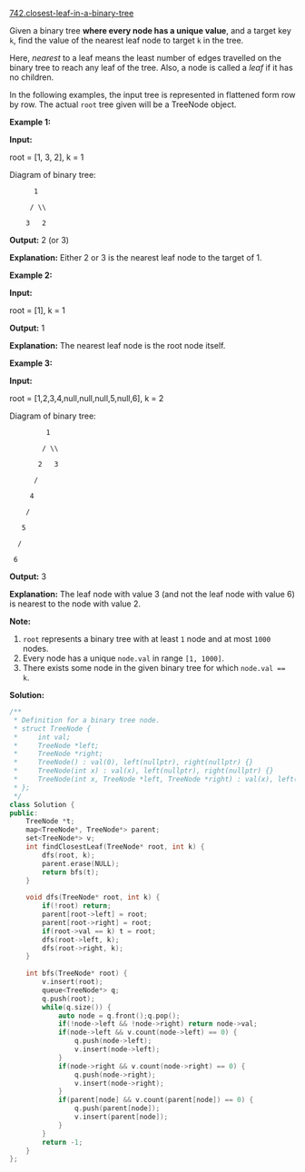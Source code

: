 [742.closest-leaf-in-a-binary-tree](https://leetcode.com/problems/closest-leaf-in-a-binary-tree/)  

Given a binary tree **where every node has a unique value**, and a target key `k`, find the value of the nearest leaf node to target `k` in the tree.

Here, _nearest_ to a leaf means the least number of edges travelled on the binary tree to reach any leaf of the tree. Also, a node is called a _leaf_ if it has no children.

In the following examples, the input tree is represented in flattened form row by row. The actual `root` tree given will be a TreeNode object.

**Example 1:**

  
**Input:**
  
root = \[1, 3, 2\], k = 1
  
Diagram of binary tree:
  
          1
  
         / \\
  
        3   2
  

  
**Output:** 2 (or 3)
  

  
**Explanation:** Either 2 or 3 is the nearest leaf node to the target of 1.
  

**Example 2:**

  
**Input:**
  
root = \[1\], k = 1
  
**Output:** 1
  

  
**Explanation:** The nearest leaf node is the root node itself.
  

**Example 3:**

  
**Input:**
  
root = \[1,2,3,4,null,null,null,5,null,6\], k = 2
  
Diagram of binary tree:
  
             1
  
            / \\
  
           2   3
  
          /
  
         4
  
        /
  
       5
  
      /
  
     6
  

  
**Output:** 3
  
**Explanation:** The leaf node with value 3 (and not the leaf node with value 6) is nearest to the node with value 2.
  

**Note:**  

1.  `root` represents a binary tree with at least `1` node and at most `1000` nodes.
2.  Every node has a unique `node.val` in range `[1, 1000]`.
3.  There exists some node in the given binary tree for which `node.val == k`.  



**Solution:**  

```cpp
/**
 * Definition for a binary tree node.
 * struct TreeNode {
 *     int val;
 *     TreeNode *left;
 *     TreeNode *right;
 *     TreeNode() : val(0), left(nullptr), right(nullptr) {}
 *     TreeNode(int x) : val(x), left(nullptr), right(nullptr) {}
 *     TreeNode(int x, TreeNode *left, TreeNode *right) : val(x), left(left), right(right) {}
 * };
 */
class Solution {
public:
    TreeNode *t;
    map<TreeNode*, TreeNode*> parent;
    set<TreeNode*> v;
    int findClosestLeaf(TreeNode* root, int k) {
        dfs(root, k);
        parent.erase(NULL);
        return bfs(t);
    }
    
    void dfs(TreeNode* root, int k) {
        if(!root) return;
        parent[root->left] = root;
        parent[root->right] = root;
        if(root->val == k) t = root;
        dfs(root->left, k);
        dfs(root->right, k);
    }
    
    int bfs(TreeNode* root) {
        v.insert(root);
        queue<TreeNode*> q;
        q.push(root);
        while(q.size()) {
            auto node = q.front();q.pop();
            if(!node->left && !node->right) return node->val;
            if(node->left && v.count(node->left) == 0) {
                q.push(node->left);
                v.insert(node->left);
            }
            if(node->right && v.count(node->right) == 0) {
                q.push(node->right);
                v.insert(node->right);
            }
            if(parent[node] && v.count(parent[node]) == 0) {
                q.push(parent[node]);
                v.insert(parent[node]);
            }
        }
        return -1;
    }
};
```
      